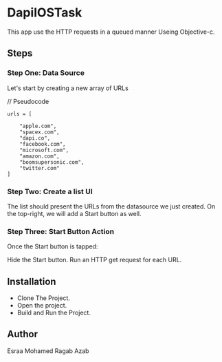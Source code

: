 # DapiIOSTask

This app use the HTTP requests in a queued manner Useing Objective-c.

## Steps

### Step One: Data Source
Let's start by creating a new array of URLs

// Pseudocode
```
urls = [

	"apple.com",
	"spacex.com",
	"dapi.co",
	"facebook.com",
	"microsoft.com",
	"amazon.com",
	"boomsupersonic.com",
	"twitter.com" 
]
```

### Step Two: Create a list UI
The list should present the URLs from the datasource we just created. On the top-right, we will add a Start button as well.

### Step Three: Start Button Action
Once the Start button is tapped:

Hide the Start button.
Run an HTTP get request for each URL.

## Installation
- Clone The Project.
- Open the project.
- Build and Run the Project.

## Author
Esraa Mohamed Ragab Azab
